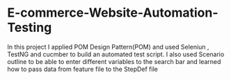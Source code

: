 # E-commerce-Website-Automation-Testing
In this project I applied POM Design Pattern(POM) and used Seleniun , TestNG and cucmber to build an automated test script.
I also used Scenario outline to be able to enter different variables to the search bar and learned how to pass data from feature file to the StepDef file
